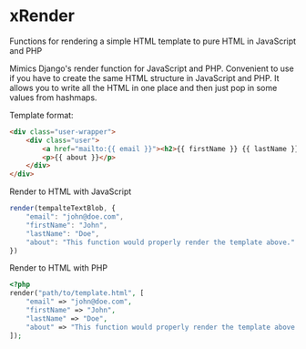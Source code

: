 # xRender
Functions for rendering a simple HTML template to pure HTML in JavaScript and PHP

Mimics Django's render function for JavaScript and PHP.
Convenient to use if you have to create the same HTML structure in JavaScript and PHP.
It allows you to write all the HTML in one place and then just pop in some values from hashmaps.

Template format:
```html
<div class="user-wrapper">
    <div class="user">
        <a href="mailto:{{ email }}"><h2>{{ firstName }} {{ lastName }}</h2></a>
        <p>{{ about }}</p>
    </div>
</div>
```

Render to HTML with JavaScript
```js
render(tempalteTextBlob, {
    "email": "john@doe.com",
    "firstName": "John",
    "lastName": "Doe",
    "about": "This function would properly render the template above."
})
```

Render to HTML with PHP
```php
<?php
render("path/to/template.html", [
    "email" => "john@doe.com",
    "firstName" => "John",
    "lastName" => "Doe",
    "about" => "This function would properly render the template above."
]);
```